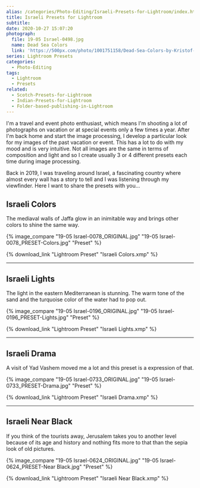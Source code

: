 ```yaml
---
alias: /categories/Photo-Editing/Israeli-Presets-for-Lightroom/index.html
title: Israeli Presets for Lightroom
subtitle:
date: 2020-10-27 15:07:20
photograph:
  file: 19-05 Israel-0498.jpg
  name: Dead Sea Colors
  link: 'https://500px.com/photo/1001751158/Dead-Sea-Colors-by-Kristof-Zerbe'
series: Lightroom Presets
categories:
  - Photo-Editing
tags:
  - Lightroom
  - Presets
related:
  - Scotch-Presets-for-Lightroom
  - Indian-Presets-for-Lightroom
  - Folder-based-publishing-in-Lightroom
---
```


I'm a travel and event photo enthusiast, which means I'm shooting a lot of photographs on vacation or at special events only a few times a year. After I'm back home and start the image processing, I develop a particular look for my images of the past vacation or event. This has a lot to do with my mood and is very intuitive. Not all images are the same in terms of composition and light and so I create usually 3 or 4 different presets each time during image processing.

Back in 2019, I was traveling around Israel, a fascinating country where almost every wall has a story to tell and I was listening through my viewfinder. Here I want to share the presets with you...

<!-- more -->

## Israeli Colors

The mediaval walls of Jaffa glow in an inimitable way and brings other colors to shine the same way.

{% image_compare
  "19-05 Israel-0078_ORIGINAL.jpg"
  "19-05 Israel-0078_PRESET-Colors.jpg"
  "Preset"
%}

{% download_link "Lightroom Preset" "Israeli Colors.xmp" %}

---

## Israeli Lights

The light in the eastern Mediterranean is stunning. The warm tone of the sand and the turquoise color of the water had to pop out.

{% image_compare
  "19-05 Israel-0196_ORIGINAL.jpg"
  "19-05 Israel-0196_PRESET-Lights.jpg"
  "Preset"
%}

{% download_link "Lightroom Preset" "Israeli Lights.xmp" %}

---

## Israeli Drama

A visit of Yad Vashem moved me a lot and this preset is a expression of that.

{% image_compare
  "19-05 Israel-0733_ORIGINAL.jpg"
  "19-05 Israel-0733_PRESET-Drama.jpg"
  "Preset"
%}

{% download_link "Lightroom Preset" "Israeli Drama.xmp" %}

---

## Israeli Near Black

If you think of the tourists away, Jerusalem takes you to another level because of its age and history and nothing fits more to that than the sepia look of old pictures.

{% image_compare
  "19-05 Israel-0624_ORIGINAL.jpg"
  "19-05 Israel-0624_PRESET-Near Black.jpg"
  "Preset" 
%}

{% download_link "Lightroom Preset" "Israeli Near Black.xmp" %}
